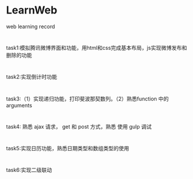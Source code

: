 # LearnWeb
web learning record
#
task1:模拟腾讯微博界面和功能，用html和css完成基本布局，js实现微博发布和删除的功能
#
task2:实现倒计时功能
#
task3:（1）实现递归功能，打印斐波那契数列。（2）熟悉function 中的arguments 
#
task4: 熟悉 ajax 请求， get 和 post 方式，熟悉 使用 gulp 调试
#
task5:实现日历功能，熟悉日期类型和数组类型的使用
#
task6:实现二级联动

